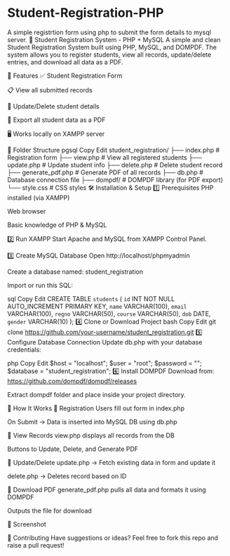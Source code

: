 # Student-Registration-PHP
A simple registrtion form using php to submit the form details to mysql server.
📘 Student Registration System - PHP + MySQL
A simple and clean Student Registration System built using PHP, MySQL, and DOMPDF. The system allows you to register students, view all records, update/delete entries, and download all data as a PDF.

📌 Features
✅ Student Registration Form

📋 View all submitted records

📝 Update/Delete student details

📄 Export all student data as a PDF

🖥️ Works locally on XAMPP server

📂 Folder Structure
pgsql
Copy
Edit
student_registration/
├── index.php               # Registration form
├── view.php                # View all registered students
├── update.php              # Update student info
├── delete.php              # Delete student record
├── generate_pdf.php        # Generate PDF of all records
├── db.php                  # Database connection file
├── dompdf/                 # DOMPDF library (for PDF export)
└── style.css               # CSS styles
🛠️ Installation & Setup
1️⃣ Prerequisites
PHP installed (via XAMPP)

Web browser

Basic knowledge of PHP & MySQL

2️⃣ Run XAMPP
Start Apache and MySQL from XAMPP Control Panel.

3️⃣ Create MySQL Database
Open http://localhost/phpmyadmin

Create a database named: student_registration

Import or run this SQL:

sql
Copy
Edit
CREATE TABLE `students` (
  `id` INT NOT NULL AUTO_INCREMENT PRIMARY KEY,
  `name` VARCHAR(100),
  `email` VARCHAR(100),
  `regno` VARCHAR(50),
  `course` VARCHAR(50),
  `dob` DATE,
  `gender` VARCHAR(10)
);
4️⃣ Clone or Download Project
bash
Copy
Edit
git clone https://github.com/your-username/student_registration.git
5️⃣ Configure Database Connection
Update db.php with your database credentials:

php
Copy
Edit
$host = "localhost";
$user = "root";
$password = "";
$database = "student_registration";
6️⃣ Install DOMPDF
Download from: https://github.com/dompdf/dompdf/releases

Extract dompdf folder and place inside your project directory.

🚀 How It Works
🔸 Registration
Users fill out form in index.php

On Submit → Data is inserted into MySQL DB using db.php

🔸 View Records
view.php displays all records from the DB

Buttons to Update, Delete, and Generate PDF

🔸 Update/Delete
update.php → Fetch existing data in form and update it

delete.php → Deletes record based on ID

🔸 Download PDF
generate_pdf.php pulls all data and formats it using DOMPDF

Outputs the file for download

📸 Screenshot

🙌 Contributing
Have suggestions or ideas? Feel free to fork this repo and raise a pull request!


